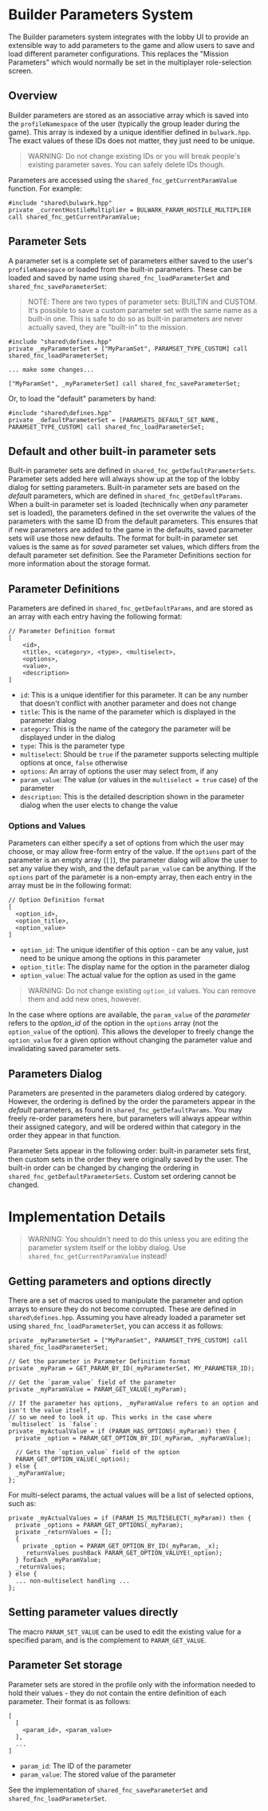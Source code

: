 # Builder Parameters System

The Builder parameters system integrates with the lobby UI to provide an extensible
way to add parameters to the game and allow users to save and load different parameter
configurations. This replaces the "Mission Parameters" which would normally be set in
the multiplayer role-selection screen.

## Overview

Builder parameters are stored as an associative array which is saved into the `profileNamespace`
of the user (typically the group leader during the game). This array is indexed by a unique
identifier defined in `bulwark.hpp`.  The exact values of these IDs does not matter, they just
need to be unique.

> WARNING: Do not change existing IDs or you will break people's existing parameter saves. You can
> safely delete IDs though.

Parameters are accessed using the `shared_fnc_getCurrentParamValue` function. For example:
```
#include "shared\bulwark.hpp"
private _currentHostileMultiplier = BULWARK_PARAM_HOSTILE_MULTIPLIER call shared_fnc_getCurrentParamValue;
```

## Parameter Sets

A parameter set is a complete set of parameters either saved to the user's `profileNamespace` or loaded
from the built-in parameters.  These can be loaded and saved by name using `shared_fnc_loadParameterSet`
and `shared_fnc_saveParameterSet`:

> NOTE: There are two types of parameter sets: BUILTIN and CUSTOM.  It's possible to save a custom parameter
> set with the same name as a built-in one.  This is safe to do so as built-in parameters are never actually
> saved, they are "built-in" to the mission.

```
#include "shared\defines.hpp"
private _myParameterSet = ["MyParamSet", PARAMSET_TYPE_CUSTOM] call shared_fnc_loadParameterSet;

... make some changes...

["MyParamSet", _myParameterSet] call shared_fnc_saveParameterSet;
```

Or, to load the "default" parameters by hand:
```
#include "shared\defines.hpp"
private _defaultParameterSet = [PARAMSETS_DEFAULT_SET_NAME, PARAMSET_TYPE_CUSTOM] call shared_fnc_loadParameterSet;
```

## Default and other built-in parameter sets

Built-in parameter sets are defined in `shared_fnc_getDefaultParameterSets`.  Parameter sets added here will always
show up at the top of the lobby dialog for setting parameters. Built-in parameter sets are based on the _default_
parameters, which are defined in `shared_fnc_getDefaultParams`. When a built-in parameter set is loaded (technically
when _any_ parameter set is loaded), the parameters defined in the set overwrite the values of the parameters with
the same ID from the default parameters.  This ensures that if new parameters are added to the game in the defaults, saved parameter sets will use those new defaults.  The format for built-in parameter set values is the same as for *saved* parameter set values, which differs from the default parameter set definition.  See the Parameter Definitions section for more information about the storage format.

## Parameter Definitions

Parameters are defined in `shared_fnc_getDefaultParams`, and are stored as an array with each entry having the following format:

```
// Parameter Definition format
[ 
	<id>,
	<title>, <category>, <type>, <multiselect>, 
	<options>, 
	<value>, 
	<description>
]
```

* `id`: This is a unique identifier for this parameter. It can be any number that doesn't conflict with another parameter and does not change
* `title`: This is the name of the parameter which is displayed in the parameter dialog
* `category`: This is the name of the category the parameter will be displayed under in the dialog
* `type`: This is the parameter type
* `multiselect`: Should be `true` if the parameter supports selecting multiple options at once, `false` otherwise
* `options`: An array of options the user may select from, if any
* `param_value`: The value (or values in the `multiselect = true` case) of the parameter
* `description`: This is the detailed description shown in the parameter dialog when the user elects to change the value

### Options and Values

Parameters can either specify a set of options from which the user may choose, or may allow free-form entry of the
value.  If the `options` part of the parameter is an empty array (`[]`), the parameter dialog will allow the user
to set any value they wish, and the default `param_value` can be anything. If the `options` part of the parameter is a non-empty array, then each entry in the array must be in the following format: 

```
// Option Definition format
[
  <option_id>,
  <option_title>,
  <option_value>
]
```

* `option_id`: The unique identifier of this option - can be any value, just need to be unique among the options in this parameter
* `option_title`: The display name for the option in the parameter dialog
* `option_value`: The actual value for the option as used in the game

> WARNING: Do not change existing `option_id` values.  You can remove them and add new ones, however.

In the case where options are available, the `param_value` of the _parameter_ refers to the _option_id_ of the option in the `options` array (not the `option_value` of the option). This allows the developer to freely change the `option_value` for a given option without changing the parameter value and invalidating saved parameter sets.

## Parameters Dialog

Parameters are presented in the parameters dialog ordered by category.  However, the ordering is defined by the order the
parameters appear in the *default* parameters, as found in `shared_fnc_getDefaultParams`. You may freely re-order parameters
here, but parameters will always appear within their assigned category, and will be ordered within that category in the 
order they appear in that function.

Parameter Sets appear in the following order: built-in parameter sets first, then custom sets in the order they were originally
saved by the user.  The built-in order can be changed by changing the ordering in `shared_fnc_getDefaultParameterSets`. Custom
set ordering cannot be changed.

# Implementation Details

> WARNING: You shouldn't need to do this unless you are editing the parameter system itself or the lobby dialog.  Use `shared_fnc_getCurrentParamValue` instead!

## Getting parameters and options directly

There are a set of macros used to manipulate the parameter and option arrays to ensure they do not become corrupted. These are defined in `shared\defines.hpp`.  Assuming you have already loaded a parameter set using `shared_fnc_loadParameterSet`, you can access it as follows:

```
private _myParameterSet = ["MyParamSet", PARAMSET_TYPE_CUSTOM] call shared_fnc_loadParameterSet;

// Get the parameter in Parameter Definition format
private _myParam = GET_PARAM_BY_ID(_myParameterSet, MY_PARAMETER_ID); 

// Get the `param_value` field of the parameter
private _myParamValue = PARAM_GET_VALUE(_myParam); 

// If the parameter has options, _myParamValue refers to an option and isn't the value itself,
// so we need to look it up. This works in the case where `multiselect` is `false`:
private _myActualValue = if (PARAM_HAS_OPTIONS(_myParam)) then {
  private _option = PARAM_GET_OPTION_BY_ID(_myParam, _myParamValue);

  // Gets the `option_value` field of the option
  PARAM_GET_OPTION_VALUE(_option);
} else {
  _myParamValue;
};
```

For multi-select params, the actual values will be a list of selected options, such as:

```
private _myActualValues = if (PARAM_IS_MULTISELECT(_myParam)) then {
  private _options = PARAM_GET_OPTIONS(_myParam);
  private _returnValues = [];
  {
    private _option = PARAM_GET_OPTION_BY_ID(_myParam, _x);
    _returnValues pushBack PARAM_GET_OPTION_VALUYE(_option);
  } forEach _myParamValue;
  _returnValues;
} else {
  ... non-multiselect handling ...
};
```

## Setting parameter values directly

The macro `PARAM_SET_VALUE` can be used to edit the existing value for a specified param, and is the complement
to `PARAM_GET_VALUE`.

## Parameter Set storage

Parameter sets are stored in the profile only with the information needed to hold their values - they do not contain
the entire definition of each parameter. Their format is as follows:

```
[
  [
    <param_id>, <param_value>
  ],
  ...
]
```

* `param_id`: The ID of the parameter
* `param_value`: The stored value of the parameter

See the implementation of `shared_fnc_saveParameterSet` and `shared_fnc_loadParameterSet`.